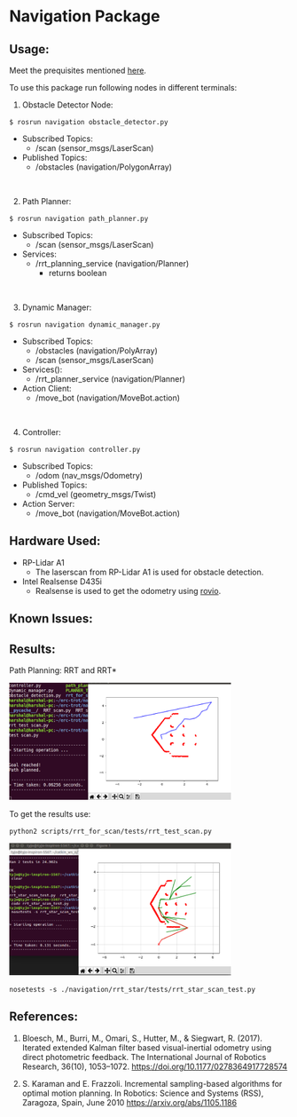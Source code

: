 # Navigation Package

## Usage:

Meet the prequisites mentioned [here](https://github.com/ERC-BPGC/Trotbot).

To use this package run following nodes in different terminals:
1) Obstacle Detector Node:
```
$ rosrun navigation obstacle_detector.py
```
* Subscribed Topics:
    - /scan (sensor_msgs/LaserScan)
* Published Topics:
    - /obstacles (navigation/PolygonArray)

<br />

2) Path Planner:
```
$ rosrun navigation path_planner.py
```
* Subscribed Topics:
    - /scan (sensor_msgs/LaserScan)
* Services:
    - /rrt_planning_service (navigation/Planner)
        - returns boolean

<br />

3) Dynamic Manager:
```
$ rosrun navigation dynamic_manager.py
```
* Subscribed Topics:
    - /obstacles (navigation/PolyArray)
    - /scan (sensor_msgs/LaserScan)
* Services(): 
    - /rrt_planner_service (navigation/Planner)
* Action Client:
    - /move_bot (navigation/MoveBot.action)

<br />

4) Controller:
```
$ rosrun navigation controller.py
```
* Subscribed Topics:
    - /odom (nav_msgs/Odometry)
* Published Topics:
    - /cmd_vel (geometry_msgs/Twist)
* Action Server:
    - /move_bot (navigation/MoveBot.action)


## Hardware Used:
- RP-Lidar A1
    - The laserscan from RP-Lidar A1 is used for obstacle detection.
- Intel Realsense D435i
    - Realsense is used to get the odometry using [rovio](https://github.com/ethz-asl/rovio).


## Known Issues:



## Results:
Path Planning: RRT and RRT*

<img src="https://github.com/ERC-BPGC/Trotbot/blob/master/navigation/scripts/rrt_for_scan/tests/plan.png" alt="RRT" title="RRT" width="400"/> 

To get the results use:
```
python2 scripts/rrt_for_scan/tests/rrt_test_scan.py
```

<img src="https://github.com/ERC-BPGC/Trotbot/blob/master/navigation/scripts/rrt_star/tests/RRTstar_without_max_iter.png" alt="RRT*" title="RRT*" width="400"/>

```
nosetests -s ./navigation/rrt_star/tests/rrt_star_scan_test.py
```

## References:
1.   Bloesch, M., Burri, M., Omari, S., Hutter, M., & Siegwart, R. (2017). Iterated extended Kalman filter based visual-inertial odometry using direct photometric feedback. The International Journal of Robotics Research, 36(10), 1053–1072. https://doi.org/10.1177/0278364917728574

2.   S. Karaman and E. Frazzoli. Incremental sampling-based algorithms for optimal motion planning. In Robotics: Science and Systems (RSS), Zaragoza, Spain, June 2010 https://arxiv.org/abs/1105.1186 